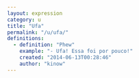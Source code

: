 ```yaml
---
layout: expression
category: u
title: "Ufa"
permalink: "/u/ufa/"
definitions:
  - definition: "Phew"
    example: "- Ufa! Essa foi por pouco!"
    created: "2014-06-13T00:28:46"
    author: "kinow"
---
```


